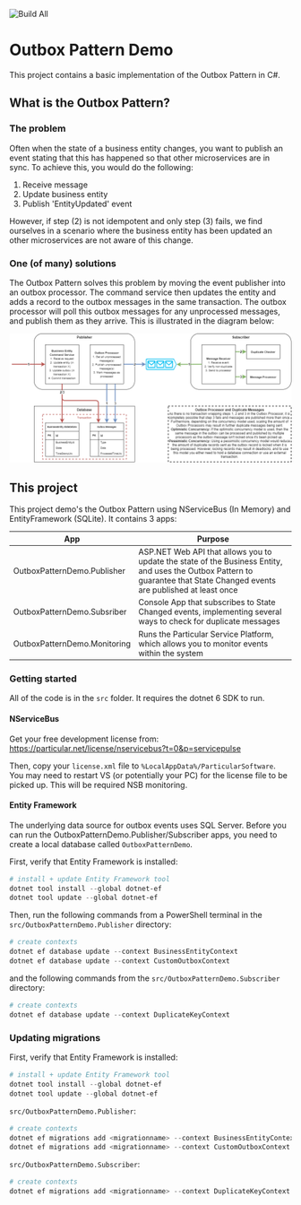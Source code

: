 ![Build All](https://github.com/benchiverton/OutboxPatternDemo/workflows/Build%20and%20Test%20All/badge.svg)

# Outbox Pattern Demo

This project contains a basic implementation of the Outbox Pattern in C#.

## What is the Outbox Pattern?

### The problem

Often when the state of a business entity changes, you want to publish an event stating that this has happened so that other microservices are in sync. To achieve this, you would do the following:

1. Receive message
2. Update business entity
3. Publish 'EntityUpdated' event

However, if step (2) is not idempotent and only step (3) fails, we find ourselves in a scenario where the business entity has been updated an other microservices are not aware of this change.

### One (of many) solutions

The Outbox Pattern solves this problem by moving the event publisher into an outbox processor. The command service then updates the entity and adds a record to the outbox messages in the same transaction. The outbox processor will poll this outbox messages for any unprocessed messages, and publish them as they arrive. This is illustrated in the diagram below:

![Diagram](docs/OutboxPatternDiagram.png)

## This project

This project demo's the Outbox Pattern using NServiceBus (In Memory) and EntityFramework (SQLite). It contains 3 apps:

| App                          | Purpose                                                      |
| ---------------------------- | ------------------------------------------------------------ |
| OutboxPatternDemo.Publisher  | ASP.NET Web API that allows you to update the state of the Business Entity, and uses the Outbox Pattern to guarantee that State Changed events are published at least once |
| OutboxPatternDemo.Subsriber  | Console App that subscribes to State Changed events, implementing several ways to check for duplicate messages |
| OutboxPatternDemo.Monitoring | Runs the Particular Service Platform, which allows you to monitor events within the system |

### Getting started

All of the code is in the `src` folder. It requires the dotnet 6 SDK to run.

#### NServiceBus

Get your free development license from: https://particular.net/license/nservicebus?t=0&p=servicepulse

Then, copy your `license.xml` file to `%LocalAppData%/ParticularSoftware`. You may need to restart VS (or potentially your PC) for the license file to be picked up. This will be required NSB monitoring.

#### Entity Framework

The underlying data source for outbox events uses SQL Server. Before you can run the OutboxPatternDemo.Publisher/Subscriber apps, you need to create a local database called `OutboxPatternDemo`.

First, verify that Entity Framework is installed:

```powershell
# install + update Entity Framework tool
dotnet tool install --global dotnet-ef
dotnet tool update --global dotnet-ef
```

Then, run the following commands from a PowerShell terminal in the `src/OutboxPatternDemo.Publisher` directory:

```powershell
# create contexts
dotnet ef database update --context BusinessEntityContext
dotnet ef database update --context CustomOutboxContext
```

and the following commands from the `src/OutboxPatternDemo.Subscriber` directory:

```powershell
# create contexts
dotnet ef database update --context DuplicateKeyContext
```

### Updating migrations

First, verify that Entity Framework is installed:

```powershell
# install + update Entity Framework tool
dotnet tool install --global dotnet-ef
dotnet tool update --global dotnet-ef
```

`src/OutboxPatternDemo.Publisher`:

```powershell
# create contexts
dotnet ef migrations add <migrationname> --context BusinessEntityContext
dotnet ef migrations add <migrationname> --context CustomOutboxContext
```

`src/OutboxPatternDemo.Subscriber`:

```powershell
# create contexts
dotnet ef migrations add <migrationname> --context DuplicateKeyContext
```